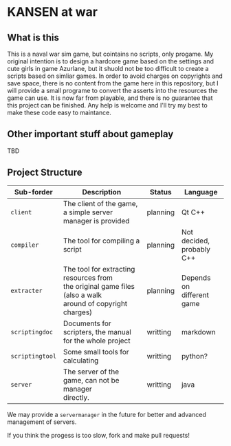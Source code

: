 # KANSEN at war

## What is this

This is a naval war sim game, but cointains no scripts, only progame. My original intention is to design a hardcore game based on the settings and cute girls in game Azurlane, but it shuold not be too difficult to create a scripts based on simliar games. In order to avoid charges on copyrights and save space, there is no content from the game here in this repository, but I will provide a small programe to convert the asserts into the resources the game can use. It is now far from playable, and there is no guarantee that this project can be finished. Any help is welcome and I'll try my best to make these code easy to maintance.

## Other important stuff about gameplay

TBD

## Project Structure

| Sub-forder | Description | Status | Language |
| --- | --- | --- | --- |
| `client` | The client of the game, a simple server <br> manager is provided | planning | Qt C++ |
| `compiler` | The tool for compiling a script | planning | Not decided, <br> probably C++ |
| `extracter` | The tool for extracting resources from <br> the original game files (also a walk <br> around of copyright charges) | planning | Depends on <br> different game |
| `scriptingdoc` | Documents for scripters, the manual <br> for the whole project | writting | markdown |
| `scriptingtool` | Some small tools for calculating | writting | python? |
| `server` | The server of the game, can not be manager <br> directly. | writting | java |

We may provide a `servermanager` in the future for better and advanced management of servers.

If you think the progess is too slow, fork and make pull requests!

